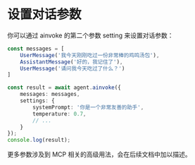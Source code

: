 # 设置对话参数

你可以通过 ainvoke 的第二个参数 setting 来设置对话参数： 


```typescript
const messages = [
    UserMessage('我今天刚刚吃过一份非常棒的鸡鸣汤包'),
    AssistantMessage('好的，我记住了'),
    UserMessage('请问我今天吃过了什么？')
]

const result = await agent.ainvoke({
    messages: messages,
    settings: {
        systemPrompt: '你是一个非常友善的助手',
        temperature: 0.7,
        // ...
    }
});
console.log(result);
```

更多参数涉及到 MCP 相关的高级用法，会在后续文档中加以描述。